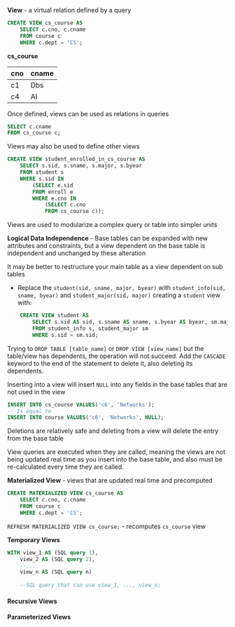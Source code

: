 **View** - a virtual relation defined by a query

```sql
CREATE VIEW cs_course AS  
	SELECT c.cno, c.cname  
	FROM course c  
	WHERE c.dept = 'CS';
```
**cs_course**

| cno | cname |
| --- | ----- |
| c1  | Dbs   |
| c4  | AI    |

Once defined, views can be used as relations in queries
```sql
SELECT c.cname
FROM cs_course c;
```

Views may also be used to define other views
```sql
CREATE VIEW student_enrolled_in_cs_course AS  
	SELECT s.sid, s.sname, s.major, s.byear  
	FROM student s  
	WHERE s.sid IN 
		(SELECT e.sid  
		FROM enroll e  
		WHERE e.cno IN 
			(SELECT c.cno  
			FROM cs_course c));  
```

Views are used to modularize a complex query or table into simpler units

**Logical Data Independence** - Base tables can be expanded with new attributes and constraints, but a view dependent on the base table is independent and unchanged by these alteration

It may be better to restructure your main table as a view dependent on sub tables
- Replace the `student(sid, sname, major, byear)` with `student_info(sid, sname, byear)` and `student_major(sid, major)` creating a `student` view with: 
```sql
	CREATE VIEW student AS  
		SELECT s.sid AS sid, s.sname AS sname, s.byear AS byear, sm.major AS major 
		FROM student_info s, student_major sm  
		WHERE s.sid = sm.sid;
```

Trying to `DROP TABLE [table_name]` or `DROP VIEW [view_name]` but the table/view has dependents, the operation will not succeed. Add the `CASCADE` keyword to the end of the statement to delete it, also deleting its dependents.

Inserting into a view will insert `NULL` into any fields in the base tables that are not used in the view
```sql
INSERT INTO cs_course VALUES('c6', 'Networks');
-- Is equal to
INSERT INTO course VALUES('c6', 'Networks', NULL);
```

Deletions are relatively safe and deleting from a view will delete the entry from the base table

View queries are executed when they are called, meaning the views are not being updated real time as you insert into the base table, and also must be re-calculated every time they are called. 


**Materialized View** - views that are updated real time and precomputed
```sql
CREATE MATERIALIZED VIEW cs_course AS
	SELECT c.cno, c.cname
	FROM course c
	WHERE c.dept = 'CS';
```
`REFRESH MATERIALIZED VIEW cs_course;` - recomputes `cs_course` view

**Temporary Views**
```sql
WITH view_1 AS (SQL query 1),  
	view_2 AS (SQL query 2),  
	--...  
	view_n AS (SQL query n)  
	
	--SQL query that can use view_1, ..., view_n;
```

#### Recursive Views


#### Parameterized Views